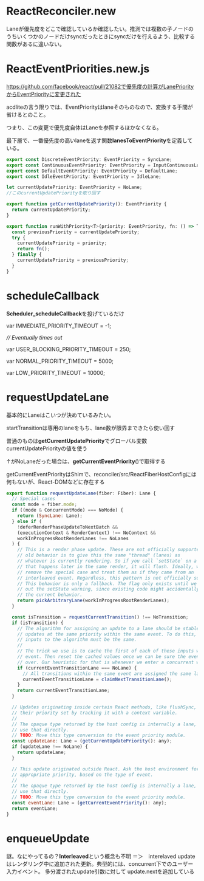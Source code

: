 # ReactReconciler.new



Laneが優先度をどこで確認しているか確認したい。推測では複数の子ノードのうちいくつかのノードだけsyncだったときにsyncだけを行えるよう、比較する関数があるに違いない。



# ReactEventPriorities.new.js

https://github.com/facebook/react/pull/21082で優先度の計算がLanePriorityからEventPriorityに変更された

acdliteの言う限りでは、EventPriorityはlaneそのものなので、変換する手間が省けるとのこと。

つまり、この変更で優先度自体はLaneを参照するほかなくなる。

最下層で、一番優先度の高いlaneを返す関数**lanesToEventPriority**を定義している。

```javascript
export const DiscreteEventPriority: EventPriority = SyncLane;
export const ContinuousEventPriority: EventPriority = InputContinuousLane;
export const DefaultEventPriority: EventPriority = DefaultLane;
export const IdleEventPriority: EventPriority = IdleLane;

let currentUpdatePriority: EventPriority = NoLane;
//このcurrentUpdatePriorityを取り回す

export function getCurrentUpdatePriority(): EventPriority {
  return currentUpdatePriority;
}

export function runWithPriority<T>(priority: EventPriority, fn: () => T): T {
  const previousPriority = currentUpdatePriority;
  try {
    currentUpdatePriority = priority;
    return fn();
  } finally {
    currentUpdatePriority = previousPriority;
  }
}
```



# **scheduleCallback**

**Scheduler_scheduleCallback**を投げているだけ

var IMMEDIATE_PRIORITY_TIMEOUT = -1;

*// Eventually times out*

var USER_BLOCKING_PRIORITY_TIMEOUT = 250;

var NORMAL_PRIORITY_TIMEOUT = 5000;

var LOW_PRIORITY_TIMEOUT = 10000;

# requestUpdateLane

基本的にLaneはこいつが決めているみたい。

startTransitionは専用のlaneをもち、lane数が限界まできたら使い回す

普通のものは**getCurrentUpdatePriority**でグローバル変数currentUpdatePriorityの値を使う

↑がNoLaneだった場合は、**getCurrentEventPriority**()で取得する

getCurrentEventPriorityはShimで、reconciler/src/ReactFiberHostConfigには何もないが、React-DOMなどに存在する

```javascript
export function requestUpdateLane(fiber: Fiber): Lane {
  // Special cases
  const mode = fiber.mode;
  if ((mode & ConcurrentMode) === NoMode) {
    return (SyncLane: Lane);
  } else if (
    !deferRenderPhaseUpdateToNextBatch &&
    (executionContext & RenderContext) !== NoContext &&
    workInProgressRootRenderLanes !== NoLanes
  ) {
    // This is a render phase update. These are not officially supported. The
    // old behavior is to give this the same "thread" (lanes) as
    // whatever is currently rendering. So if you call `setState` on a component
    // that happens later in the same render, it will flush. Ideally, we want to
    // remove the special case and treat them as if they came from an
    // interleaved event. Regardless, this pattern is not officially supported.
    // This behavior is only a fallback. The flag only exists until we can roll
    // out the setState warning, since existing code might accidentally rely on
    // the current behavior.
    return pickArbitraryLane(workInProgressRootRenderLanes);
  }

  const isTransition = requestCurrentTransition() !== NoTransition;
  if (isTransition) {
    // The algorithm for assigning an update to a lane should be stable for all
    // updates at the same priority within the same event. To do this, the
    // inputs to the algorithm must be the same.
    //
    // The trick we use is to cache the first of each of these inputs within an
    // event. Then reset the cached values once we can be sure the event is
    // over. Our heuristic for that is whenever we enter a concurrent work loop.
    if (currentEventTransitionLane === NoLane) {
      // All transitions within the same event are assigned the same lane.
      currentEventTransitionLane = claimNextTransitionLane();
    }
    return currentEventTransitionLane;
  }

  // Updates originating inside certain React methods, like flushSync, have
  // their priority set by tracking it with a context variable.
  //
  // The opaque type returned by the host config is internally a lane, so we can
  // use that directly.
  // TODO: Move this type conversion to the event priority module.
  const updateLane: Lane = (getCurrentUpdatePriority(): any);
  if (updateLane !== NoLane) {
    return updateLane;
  }

  // This update originated outside React. Ask the host environment for an
  // appropriate priority, based on the type of event.
  //
  // The opaque type returned by the host config is internally a lane, so we can
  // use that directly.
  // TODO: Move this type conversion to the event priority module.
  const eventLane: Lane = (getCurrentEventPriority(): any);
  return eventLane;
}
```

# **enqueueUpdate**

謎。なにやってるの？**Interleaved**という概念も不明
＝＞　interelaved updateはレンダリング中に追加された更新。典型的には、concurrent下でのユーザー入力イベント。
多分渡されたupdate引数に対して update.nextを追加している
